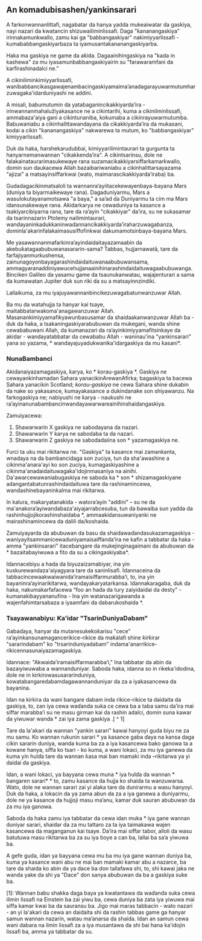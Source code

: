 ## An komadubisashen/yankinsarari

A farkonwannanlittafi, nagabatar da hanya yadda mukeaiwatar da gaskiya, nayi nazari da kwatancin shizuwailiminlissafi. Daga "ƙananangaskiya" irinnakamunkwallo, zamu kai ga "babbangaskiyar" nakimiyyarlissafi - kumababbangaskiyarbaza ta iyamusantaƙananangaskiyarba.

Haka ma gaskiya ne game da aƙida. Dagaainihingaskiya na "kada in kashewa" za mu iyasamunbabbangaskiyairin su "farawaramfani da karfirashinadalci ne."

A cikiniliminkimiyyarlissafi, wanibabbancikasgawajenambacingaskiyamaima’anadagarayuwarmutumharzuwagaka'idarduniyashi ne addini.

A misali, babumutumin da yataɓaganincikakkiyarda’ira - irinwannanmahalužiyakasance ne a cikintarihi, kuma a cikinilminlissafi, ammabaza'aiya gani a cikintunaniba, kokumaba a cikinrayuwarmutumba. Babuwaniabu a cikinhalittawandayana da cikakkiyarda’ira da mukasani, kodai a cikin "ƙananangaskiya" nakwarewa ta mutum, ko "babbangaskiyar" kimiyyarlissafi.

Duk da haka, harshekarudubbai, kimiyyarilimintaurari ta gurgunta ta hanyarnemanwannan "cikakkenda’ira". A cikintsarinsu, dole ne falakainataurarimasukewaye rana suzamacikakkiyarsiffarkamarƙwallo, domin sun daukacewa Allah bazaibariwaniabu a cikinhalittarsayazama "ajizai" a matsayinsiffarkwai (wato, maimarascikakkiyarda’iraba) ba.

Gudadagacikinmatsaloli ta wannanra’ayiitacekewayenbaya-bayana Mars (duniya ta biyarmaikewaye rana). Dagaduniyarmu, Mars a wasulokutayanamotsawa "a baya," a sa’ad da Duniyarmu ta cim ma Mars idansunakewaye rana. Aƙidarkarya ne cewaduniya ta kasance a tsakiyarcibiyarna rana, tare da ra’ayin "cikakkiyar" da’ira, su ne sukasamar da tsarinnazarin Ptolemy nailimintaurari, wandayaninkadukkaninwaɗannancikakkiyarda’iraharzuwagabanza, dominla'akarinfalakaimasusiffofinkwai  dakumamotsinbaya-bayana Mars.

Me yasawannanmafarkinra’ayindaidaitayazamaabin da akebuƙatagaabubuwanasararin-sama? Tabbas, hujjarnawatã, tare da farfajiyanmurƙushensa, zainunagoyonbayagarashindaidaituwanaabubuwansama, ammagyaranaddiniyawucehujjanaainihinarashindaidaituwagaabubuwanga. Binciken Galileo da yasamu game da tsaunukanwatau, wajajenturari a sama da kumawatan Jupiter duk sun riki da su a matsayinnzindiki.

Lallaikuma, za mu iyajuyawannanbincikezuwagabatunwanzuwar Allah.

Ba mu da watahujja ta hanyar kai tsaye, maitabbatarwakoma'anagawanzuwar Allah. Masanankimiyyamafikyawunbasusamar da shaidaakanwanzuwar Allah ba - duk da haka, a tsakaningaskiyarabubuwan da mukegani, wanda shine cewababuwani Allah, da kumanazari da ra’ayinkimiyyamafitsinkaye da akidar - wandayatabbatar da cewababu Allah - waninau'ina "yankinsarari" yana so yazama, * wandayajuyadukwanika'idargaskiya da mu kasani*.

### NunaBambanci

Akidanaiyazamagaskiya, ƙarya, ko * korau-gaskiya *. Gaskiya ne cewayankinhamadan Sahara yanacikinArewanAfirka; bagaskiya ta bacewa Sahara yanacikin Scotland; *korau-gaskiya* ne cewa Sahara shine dukabin da nake so yakasance, kumayakasance a dukindanake son shiyawanzu. Na farkogaskiya ne; nabiyushi ne ƙarya - naukushi ne ra’ayinanunabambancinwandayawarwareainihinshaidangaskiya.

Zamuiyacewa:

1. Shawarwarin X gaskiya ne sabodayana da nazari.
2. Shawarwarin Y karya ne sabodaba ta da nazari.
3. Shawarwarin Z gaskiya ne sabodadaiina son * yazamagaskiya ne.

Furci ta uku mai rikitarwa ne. "Gaskiya" ta kasance mai zamankanta, wnadaya na da bambancidaga son zuciya, tun da sha'awashine a cikinma'anara'ayi ko son zuciya, kumagaskiyashine a cikinma'anadaidaituwagaka'idojinmasaniya na ainihi. Da'awarcewawaniabugaskiya ne saboda ka * son * shizamagaskiyane adangantabatunrashindaidaituwa tare da rashinamincewa, wandashinebayaninkalma mai rikitarwa.

In kalura, maƙaryatanakida - watora’ayin "addini" – su ne da ma'anakora’ayiwandabaza'aiyajarrabcesuba, tun da bawaiba sun yadda da rashinhujjojikorashinshaidaba *, ammaakidansuwaniyanki ne mairashinamincewa da dalili da/koshaida.

Zamuiyayarda da abubuwan da basu da shaidawaɗandasukazamagaskiya - waniyayitsammanicewaduniyamaisaiffanda’ira ne kafin a tabbatar da haka - amma "yankinsarari" itacebangare da mukejinginagaimani da abubuwan da * bazaitabayiwuwa a fito da su a cikingaskiyaba*.

Idannacebiyu a hada da biyuzaizamabiyar, ina yin kuskurewandaza'aiyagyara tare da saninlisafi. Idannaceina da tabbacincewaakwaiwanida’iramaisiffarmurabba’i, to, ina yin bayaninra’ayinarikitarwa, wandayakaryatarkansa. Idannakaragaba, duk da haka, nakumakarfafacewa “foo an hada da tury zaiyidaidai da desty" - kumanakibayyananufina - Ina yin watanazarigawanda a wajenfahimtarsabaza a iyaamfani da dabarukoshaida *.

### Tsayawanabiyu: Ƙa'idar "TsarinDuniyaDabam"

Gabaɗaya, hanyar da mutanesukeƙoƙarisu "cece" ra’ayinkansunamagancerikice-rikice da maƙalafi shine ƙirƙirar "sararindabam" ko "trsarinduniyadabam" indama'anarrikice-rikicennasunaiyazamagaskiya.

Idannace: "Akwaida’iramaisiffarmarabba’i," Ina tabbatar da abin da bazaiyiwuwaba a wannanduniyar. Saboda haka, idanna so in rikeka'idodina, dole ne in kirkirowasusararinduniya, kowatabangaredabamdagawannanduniyar da za a iyakasancewa da bayanina.

Idan na kirkira da wani bangare dabam inda rikice-rikice ta daidaita da gaskiya, to, zan iya cewa waɗanda suka ce cewa ba a taba samu da’ira mai siffar marabba’i su ne masu girman kai da rashin adalci, domin suna kawar da yiwuwar wanda * zai iya zama gaskiya .[ ^ 1]

Tare da la'akari da wannan "yankin sarari" kawai hanyoyi guda biyu ne za mu samu. Ko wannan rukunin sarari * ya kasance gaba ɗaya na kansa daga cikin sararin duniya, wanda kuma ba za a iya kasancewa bako ganowa ta a kowane hanya, siffa ko tsari - ko kuma, a wani lokaci, za mu iya ganewa da kuma yin hulɗa tare da wannan ƙasa mai ban mamaki inda –rikitarwa ya yi daidai da gaskiya.

Idan, a wani lokaci, ya bayyana cewa muna * iya hulɗa da wannan * ɓangaren sarari* * to, zamu kasance da hujja ko shaida ta wanzuwarsa. Wato, dole ne wannan sarari zai yi alaka tare da dunirarmu a wasu hanyoyi. Duk da haka, a lokacin da ya zama abun da za a iya ganewa a duniyarmu, dole ne ya kasance da hujjoji masu ma’anu, kamar duk sauran abubuwan da za mu iya ganowa.

Saboda da haka zamu iya tabbatar da cewa idan muka * iya gane wannan duniyar sarari, shaidar da za mu tattaro za ta iya taimakawa wajen kasancewa da maganganun kai tsaye. Da’ira mai siffar tabor, alloli da wasu batutuwa masu rikitarwa ba za su iya ɓoye a can ba, lallai ba sa’a yiwuwa ba.

A gefe guda, idan ya bayyana cewa mu ba mu iya gane wannan duniya ba, kuma ya kasance wani abu ne mai ban mamaki kamar abu a nazarce, ba tare da shaida ko abin da ya dace ba don tallafawa shi, to, shi kawai jaka ne wanda yake da shi ya "Dace" don sanya abubuwan da ba a gaskiya suke ba.

[1]: Wannan babu shakka daga baya ya kwatantawa da waɗanda suka cewa ilimin lissafi na Einstein ba zai yiwu ba, cewa duniya ba zata iya yiwuwa mai siffa kamar kwai ba da sauransu ba. Jigo mai maras tabbacin - wato nazari - an yi la'akari da cewa an daidaita shi da rashin tabbas game ga hanyar samun wannan nazarin, watau ma’anarsa da shaida. Idan an samun cewa wani dabara na ilmin lissafi za a iya musantawa da shi bai hana ka'idojin lissafi ba, amma ya tabbatar da su.

